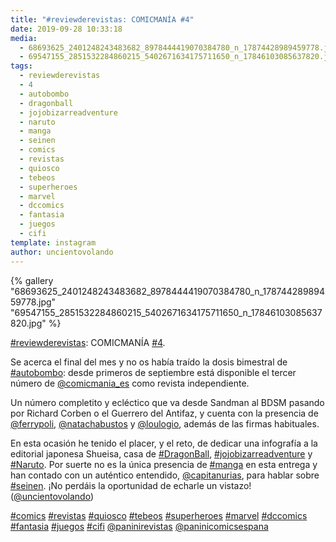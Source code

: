 ```yaml
---
title: "#reviewderevistas: COMICMANÍA #4"
date: 2019-09-28 10:33:18
media: 
  - 68693625_2401248243483682_8978444419070384780_n_17874428989459778.jpg
  - 69547155_2851532284860215_5402671634175711650_n_17846103085637820.jpg
tags: 
  - reviewderevistas
  - 4
  - autobombo
  - dragonball
  - jojobizarreadventure
  - naruto
  - manga
  - seinen
  - comics
  - revistas
  - quiosco
  - tebeos
  - superheroes
  - marvel
  - dccomics
  - fantasia
  - juegos
  - cifi
template: instagram
author: uncientovolando
---
```


{% gallery "68693625_2401248243483682_8978444419070384780_n_17874428989459778.jpg" "69547155_2851532284860215_5402671634175711650_n_17846103085637820.jpg" %}

[#reviewderevistas](/tags/reviewderevistas): COMICMANÍA [#4](/tags/4).

Se acerca el final del mes y no os había traído la dosis bimestral de [#autobombo](/tags/autobombo): desde primeros de septiembre está disponible el tercer número de [@comicmania_es](https://instagram.com/comicmania_es) como revista independiente.

Un número completito y ecléctico que va desde Sandman al BDSM pasando por Richard Corben o el Guerrero del Antifaz, y cuenta con la presencia de [@ferrypoli](https://instagram.com/ferrypoli), [@natachabustos](https://instagram.com/natachabustos) y [@loulogio](https://instagram.com/loulogio), además de las firmas habituales.

En esta ocasión he tenido el placer, y el reto, de dedicar una infografía a la editorial japonesa Shueisa, casa de [#DragonBall](/tags/dragonball), [#jojobizarreadventure](/tags/jojobizarreadventure) y [#Naruto](/tags/naruto). Por suerte no es la única presencia de [#manga](/tags/manga) en esta entrega y han contado con un auténtico entendido, [@capitanurias](https://instagram.com/capitanurias), para hablar sobre [#seinen](/tags/seinen). ¡No perdáis la oportunidad de echarle un vistazo! ([@uncientovolando](https://instagram.com/uncientovolando))

[#comics](/tags/comics) [#revistas](/tags/revistas) [#quiosco](/tags/quiosco) [#tebeos](/tags/tebeos) [#superheroes](/tags/superheroes) [#marvel](/tags/marvel) [#dccomics](/tags/dccomics) [#fantasia](/tags/fantasia) [#juegos](/tags/juegos) [#cifi](/tags/cifi) [@paninirevistas](https://instagram.com/paninirevistas) [@paninicomicsespana](https://instagram.com/paninicomicsespana)

